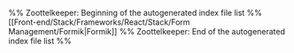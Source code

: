 %% Zoottelkeeper: Beginning of the autogenerated index file list  %%
 [[Front-end/Stack/Frameworks/React/Stack/Form Management/Formik|Formik]]
%% Zoottelkeeper: End of the autogenerated index file list  %%
